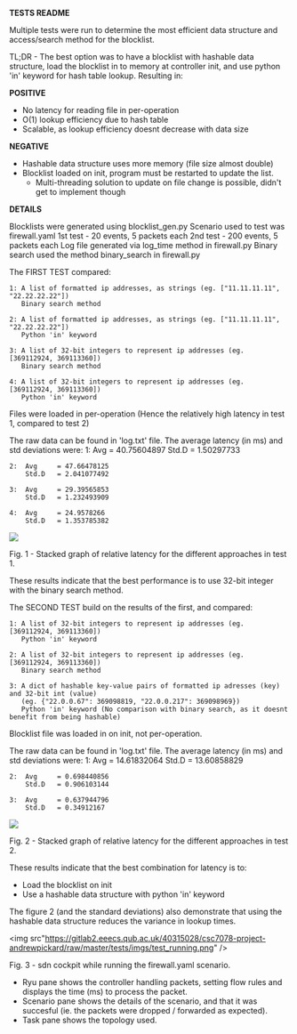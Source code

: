 **TESTS README**

Multiple tests were run to determine the most efficient data structure and access/search method for the blocklist.

TL;DR - The best option was to have a blocklist with hashable data structure, load the blocklist in to memory at 
controller init, and use python 'in' keyword for hash table lookup.
Resulting in:

**POSITIVE**

- No latency for reading file in per-operation
- O(1) lookup efficiency due to hash table
- Scalable, as lookup efficiency doesnt decrease with data size

**NEGATIVE**

- Hashable data structure uses more memory (file size almost double)
- Blocklist loaded on init, program must be restarted to update the list.
	- Multi-threading solution to update on file change is possible, didn't get to implement though


**DETAILS**

Blocklists were generated using blocklist_gen.py
Scenario used to test was firewall.yaml
	1st test - 20 events, 5 packets each
	2nd test - 200 events, 5 packets each
Log file generated via log_time method in firewall.py
Binary search used the method binary_search in firewall.py

The FIRST TEST compared:

	1: A list of formatted ip addresses, as strings (eg. ["11.11.11.11", "22.22.22.22"])
	   Binary search method
	  
	2: A list of formatted ip addresses, as strings (eg. ["11.11.11.11", "22.22.22.22"])
	   Python 'in' keyword
	  
	3: A list of 32-bit integers to represent ip addresses (eg. [369112924, 369113360])
	   Binary search method
	  
	4: A list of 32-bit integers to represent ip addresses (eg. [369112924, 369113360])
	   Python 'in' keyword

Files were loaded in per-operation (Hence the relatively high latency in test 1, compared to test 2)

The raw data can be found in 'log.txt' file.
The average latency (in ms) and std deviations were:
	1:  Avg		= 40.75604897
		Std.D	= 1.50297733
	
	2:  Avg		= 47.66478125
		Std.D	= 2.041077492
		
	3:  Avg		= 29.39565853
		Std.D	= 1.232493909
		
	4:  Avg		= 24.9578266
		Std.D	= 1.353785382


<img src="https://gitlab2.eeecs.qub.ac.uk/40315028/csc7078-project-andrewpickard/raw/master/tests/imgs/Firewall_latency_graph.png" />

Fig. 1 - Stacked graph of relative latency for the different approaches in test 1.

These results indicate that the best performance is to use 32-bit integer with the binary search method.

The SECOND TEST build on the results of the first, and compared:

	1: A list of 32-bit integers to represent ip addresses (eg. [369112924, 369113360])
	   Python 'in' keyword

	2: A list of 32-bit integers to represent ip addresses (eg. [369112924, 369113360])
	   Binary search method
	  
	3: A dict of hashable key-value pairs of formatted ip adresses (key) and 32-bit int (value) 
	   (eg. {"22.0.0.67": 369098819, "22.0.0.217": 369098969})
	   Python 'in' keyword (No comparison with binary search, as it doesnt benefit from being hashable)

Blocklist file was loaded in on init, not per-operation.

The raw data can be found in 'log.txt' file.
The average latency (in ms) and std deviations were:
	1:  Avg		= 14.61832064
		Std.D	= 13.60858829
	
	2:  Avg		= 0.698440856
		Std.D	= 0.906103144
		
	3:  Avg		= 0.637944796
		Std.D	= 0.34912167
		
<img src="https://gitlab2.eeecs.qub.ac.uk/40315028/csc7078-project-andrewpickard/raw/master/tests/imgs/firewall_latency_graph_2.png" />

Fig. 2 - Stacked graph of relative latency for the different approaches in test 2.

These results indicate that the best combination for latency is to:
- Load the blocklist on init
- Use a hashable data structure with python 'in' keyword

The figure 2 (and the standard deviations) also demonstrate that using the hashable data structure reduces the variance in lookup times.

<img src"https://gitlab2.eeecs.qub.ac.uk/40315028/csc7078-project-andrewpickard/raw/master/tests/imgs/test_running.png" />

Fig. 3 - sdn cockpit while running the firewall.yaml scenario.
- Ryu pane shows the controller handling packets, setting flow rules and displays the time (ms) to process the packet.
- Scenario pane shows the details of the scenario, and that it was succesful (ie. the packets were dropped / forwarded as expected).
- Task pane shows the topology used.
